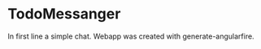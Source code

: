 TodoMessanger
=============

In first line a simple chat.
Webapp was created with generate-angularfire.
